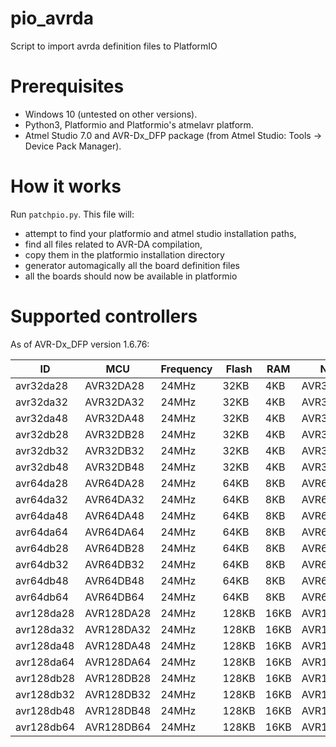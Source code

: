 # pio_avrda
Script to import avrda definition files to PlatformIO

# Prerequisites
- Windows 10 (untested on other versions).
- Python3, Platformio and Platformio's atmelavr platform.
- Atmel Studio 7.0 and AVR-Dx_DFP package (from Atmel Studio: Tools -> Device Pack Manager).

# How it works
Run `patchpio.py`. This file will:
- attempt to find your platformio and atmel studio installation paths,
- find all files related to AVR-DA compilation,
- copy them in the platformio installation directory
- generator automagically all the board definition files
- all the boards should now be available in platformio


# Supported controllers
As of AVR-Dx_DFP version 1.6.76:

| ID | MCU | Frequency | Flash | RAM | Name |
| --- | --- | --- | --- | --- | --- |
| avr32da28 | AVR32DA28 | 24MHz | 32KB | 4KB | AVR32DA28 |
| avr32da32 | AVR32DA32 | 24MHz | 32KB | 4KB | AVR32DA32 |
| avr32da48 | AVR32DA48 | 24MHz | 32KB | 4KB | AVR32DA48 |
| avr32db28 | AVR32DB28 | 24MHz | 32KB | 4KB | AVR32DB28 |
| avr32db32 | AVR32DB32 | 24MHz | 32KB | 4KB | AVR32DB32 |
| avr32db48 | AVR32DB48 | 24MHz | 32KB | 4KB | AVR32DB48 |
| avr64da28 | AVR64DA28 | 24MHz | 64KB | 8KB | AVR64DA28 |
| avr64da32 | AVR64DA32 | 24MHz | 64KB | 8KB | AVR64DA32 |
| avr64da48 | AVR64DA48 | 24MHz | 64KB | 8KB | AVR64DA48 |
| avr64da64 | AVR64DA64 | 24MHz | 64KB | 8KB | AVR64DA64 |
| avr64db28 | AVR64DB28 | 24MHz | 64KB | 8KB | AVR64DB28 |
| avr64db32 | AVR64DB32 | 24MHz | 64KB | 8KB | AVR64DB32 |
| avr64db48 | AVR64DB48 | 24MHz | 64KB | 8KB | AVR64DB48 |
| avr64db64 | AVR64DB64 | 24MHz | 64KB | 8KB | AVR64DB64 |
| avr128da28 | AVR128DA28 | 24MHz | 128KB | 16KB | AVR128DA28 |
| avr128da32 | AVR128DA32 | 24MHz | 128KB | 16KB | AVR128DA32 |
| avr128da48 | AVR128DA48 | 24MHz | 128KB | 16KB | AVR128DA48 |
| avr128da64 | AVR128DA64 | 24MHz | 128KB | 16KB | AVR128DA64 |
| avr128db28 | AVR128DB28 | 24MHz | 128KB | 16KB | AVR128DB28 |
| avr128db32 | AVR128DB32 | 24MHz | 128KB | 16KB | AVR128DB32 |
| avr128db48 | AVR128DB48 | 24MHz | 128KB | 16KB | AVR128DB48 |
| avr128db64 | AVR128DB64 | 24MHz | 128KB | 16KB | AVR128DB64 |
